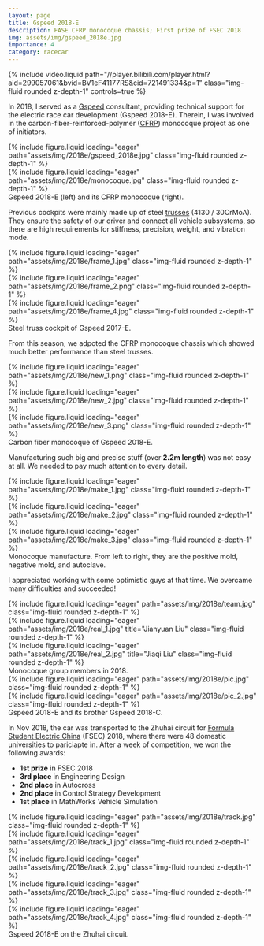 ```yaml
---
layout: page
title: Gspeed 2018-E
description: FASE CFRP monocoque chassis; First prize of FSEC 2018
img: assets/img/gspeed_2018e.jpg
importance: 4
category: racecar
---
```


<div class="row">
    <div class="col-sm mt-3 mt-md-0">
        {% include video.liquid path="//player.bilibili.com/player.html?aid=299057061&bvid=BV1eF41177RS&cid=721491334&p=1" class="img-fluid rounded z-depth-1" controls=true %}
    </div>
</div>

In 2018, I served as a [Gspeed](https://baike.baidu.com/item/吉林大学吉速方程式车队/23156065) consultant, providing technical support for the electric race car development (Gspeed 2018-E). Therein, I was involved in the carbon-fiber-reinforced-polymer ([CFRP](https://en.wikipedia.org/wiki/Carbon-fiber_reinforced_polymer)) monocoque project as one of initiators.

<div class="row">
    <div class="col-sm mt-3 mt-md-0">
        {% include figure.liquid loading="eager" path="assets/img/2018e/gspeed_2018e.jpg" class="img-fluid rounded z-depth-1" %}
    </div>
    <div class="col-sm mt-3 mt-md-0">
        {% include figure.liquid loading="eager" path="assets/img/2018e/monocoque.jpg" class="img-fluid rounded z-depth-1" %}
    </div>
</div>
<div class="caption">
    Gspeed 2018-E (left) and its CFRP monocoque (right).
</div>

Previous cockpits were mainly made up of steel [trusses](https://en.wikipedia.org/wiki/Truss) (4130 / 30CrMoA). They ensure the safety of our driver and connect all vehicle subsystems, so there are high requirements for stiffness, precision, weight, and vibration mode.

<div class="row">
    <div class="col-sm mt-3 mt-md-0">
        {% include figure.liquid loading="eager" path="assets/img/2018e/frame_1.jpg" class="img-fluid rounded z-depth-1" %}
    </div>
    <div class="col-sm mt-3 mt-md-0">
        {% include figure.liquid loading="eager" path="assets/img/2018e/frame_2.png" class="img-fluid rounded z-depth-1" %}
    </div>
    <div class="col-sm mt-3 mt-md-0">
        {% include figure.liquid loading="eager" path="assets/img/2018e/frame_4.jpg" class="img-fluid rounded z-depth-1" %}
    </div>
</div>
<div class="caption">
    Steel truss cockpit of Gspeed 2017-E.
</div>

From this season, we adpoted the CFRP monocoque chassis which showed much better performance than steel trusses.

<div class="row">
    <div class="col-sm mt-3 mt-md-0">
        {% include figure.liquid loading="eager" path="assets/img/2018e/new_1.png" class="img-fluid rounded z-depth-1" %}
    </div>
    <div class="col-sm mt-3 mt-md-0">
        {% include figure.liquid loading="eager" path="assets/img/2018e/new_2.jpg" class="img-fluid rounded z-depth-1" %}
    </div>
    <div class="col-sm mt-3 mt-md-0">
        {% include figure.liquid loading="eager" path="assets/img/2018e/new_3.png" class="img-fluid rounded z-depth-1" %}
    </div>
</div>
<div class="caption">
    Carbon fiber monocoque of Gspeed 2018-E.
</div>

Manufacturing such big and precise stuff (over **2.2m length**) was not easy at all. We needed to pay much attention to every detail.

<div class="row">
    <div class="col-sm mt-3 mt-md-0">
        {% include figure.liquid loading="eager" path="assets/img/2018e/make_1.jpg" class="img-fluid rounded z-depth-1" %}
    </div>
    <div class="col-sm mt-3 mt-md-0">
        {% include figure.liquid loading="eager" path="assets/img/2018e/make_2.jpg" class="img-fluid rounded z-depth-1" %}
    </div>
    <div class="col-sm mt-3 mt-md-0">
        {% include figure.liquid loading="eager" path="assets/img/2018e/make_3.jpg" class="img-fluid rounded z-depth-1" %}
    </div>
</div>
<div class="caption">
    Monocoque manufacture. From left to right, they are the positive mold, negative mold, and autoclave.
</div>

I appreciated working with some optimistic guys at that time. We overcame many difficulties and succeeded!

<div class="row">
    <div class="col-sm mt-3 mt-md-0">
        {% include figure.liquid loading="eager" path="assets/img/2018e/team.jpg" class="img-fluid rounded z-depth-1" %}
    </div>
    <div class="col-sm mt-3 mt-md-0">
        {% include figure.liquid loading="eager" path="assets/img/2018e/real_1.jpg" title="Jianyuan Liu" class="img-fluid rounded z-depth-1" %}
    </div>
    <div class="col-sm mt-3 mt-md-0">
        {% include figure.liquid loading="eager" path="assets/img/2018e/real_2.jpg" title="Jiaqi Liu" class="img-fluid rounded z-depth-1" %}
    </div>
</div>
<div class="caption">
    Monocoque group members in 2018.
</div>

<div class="row">
    <div class="col-sm mt-3 mt-md-0">
        {% include figure.liquid loading="eager" path="assets/img/2018e/pic.jpg" class="img-fluid rounded z-depth-1" %}
    </div>
    <div class="col-sm mt-3 mt-md-0">
        {% include figure.liquid loading="eager" path="assets/img/2018e/pic_2.jpg" class="img-fluid rounded z-depth-1" %}
    </div>
</div>
<div class="caption">
    Gspeed 2018-E and its brother Gspeed 2018-C.
</div>

In Nov 2018, the car was transported to the Zhuhai circuit for [Formula Student Electric China](http://www.formulastudent.com.cn/) (FSEC) 2018, where there were 48 domestic universities to pariciapte in. After a week of competition, we won the following awards:

* **1st prize** in FSEC 2018
* **3rd place** in Engineering Design
* **2nd place** in Autocross
* **2nd place** in Control Strategy Development
* **1st place** in MathWorks Vehicle Simulation

<div class="row">
    <div class="col-sm mt-3 mt-md-0">
        {% include figure.liquid loading="eager" path="assets/img/2018e/track.jpg" class="img-fluid rounded z-depth-1" %}
    </div>
</div>
<div class="row">
    <div class="col-sm mt-3 mt-md-0">
        {% include figure.liquid loading="eager" path="assets/img/2018e/track_1.jpg" class="img-fluid rounded z-depth-1" %}
    </div>
    <div class="col-sm mt-3 mt-md-0">
        {% include figure.liquid loading="eager" path="assets/img/2018e/track_2.jpg" class="img-fluid rounded z-depth-1" %}
    </div>
</div>
<div class="row">
    <div class="col-sm mt-3 mt-md-0">
        {% include figure.liquid loading="eager" path="assets/img/2018e/track_3.jpg" class="img-fluid rounded z-depth-1" %}
    </div>
    <div class="col-sm mt-3 mt-md-0">
        {% include figure.liquid loading="eager" path="assets/img/2018e/track_4.jpg" class="img-fluid rounded z-depth-1" %}
    </div>
</div>
<div class="caption">
    Gspeed 2018-E on the Zhuhai circuit.
</div>
